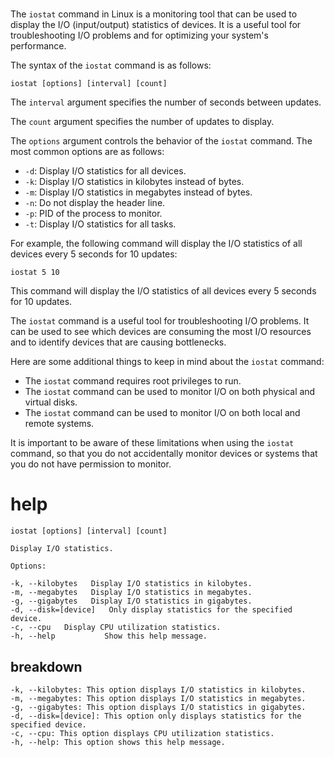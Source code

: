 # 

The `iostat` command in Linux is a monitoring tool that can be used to display the I/O (input/output) statistics of devices. It is a useful tool for troubleshooting I/O problems and for optimizing your system's performance.

The syntax of the `iostat` command is as follows:

```
iostat [options] [interval] [count]
```

The `interval` argument specifies the number of seconds between updates.

The `count` argument specifies the number of updates to display.

The `options` argument controls the behavior of the `iostat` command. The most common options are as follows:

* `-d`: Display I/O statistics for all devices.
* `-k`: Display I/O statistics in kilobytes instead of bytes.
* `-m`: Display I/O statistics in megabytes instead of bytes.
* `-n`: Do not display the header line.
* `-p`: PID of the process to monitor.
* `-t`: Display I/O statistics for all tasks.

For example, the following command will display the I/O statistics of all devices every 5 seconds for 10 updates:

```
iostat 5 10
```

This command will display the I/O statistics of all devices every 5 seconds for 10 updates.

The `iostat` command is a useful tool for troubleshooting I/O problems. It can be used to see which devices are consuming the most I/O resources and to identify devices that are causing bottlenecks.

Here are some additional things to keep in mind about the `iostat` command:

* The `iostat` command requires root privileges to run.
* The `iostat` command can be used to monitor I/O on both physical and virtual disks.
* The `iostat` command can be used to monitor I/O on both local and remote systems.

It is important to be aware of these limitations when using the `iostat` command, so that you do not accidentally monitor devices or systems that you do not have permission to monitor.


# help 

```
iostat [options] [interval] [count]

Display I/O statistics.

Options:

-k, --kilobytes   Display I/O statistics in kilobytes.
-m, --megabytes   Display I/O statistics in megabytes.
-g, --gigabytes   Display I/O statistics in gigabytes.
-d, --disk=[device]   Only display statistics for the specified device.
-c, --cpu   Display CPU utilization statistics.
-h, --help           Show this help message.
```

##  breakdown

```
-k, --kilobytes: This option displays I/O statistics in kilobytes.
-m, --megabytes: This option displays I/O statistics in megabytes.
-g, --gigabytes: This option displays I/O statistics in gigabytes.
-d, --disk=[device]: This option only displays statistics for the specified device.
-c, --cpu: This option displays CPU utilization statistics.
-h, --help: This option shows this help message.
```

